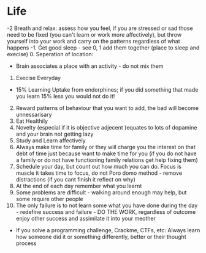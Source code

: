 # Life

-2 Breath and relax: assess how you feel, if you are stressed or sad those need to be fixed (you can't learn or work more affectively), but throw yourself into your work and carry on the patterns regardless of what happens
-1. Get good sleep - see 0, 1 add them together (place to sleep and execise)
0. Seperation of location:
  - Brain associates a place with an activity - do not mix them
1. Execise Everyday
  - 15% Learning Uptake from endorphines; if you did something that made you learn 15% less you would not do it!
2. Reward patterns of behaviour that you want to add, the bad will become unnessarisary 
3. Eat Healthily
4. Novelty (especial if it is objective adjecent )equates to lots of dopamine and your brain not getting lazy
5. Study and Learn affectively
6. Always make time for family or they will charge you the interest on that debt of time just because want to make time for you (if you do not have a family or do not have functioning family relations get help fixing them)
7. Schedule your day, but count out how much you can do. Focus is muscle it takes time to focus, do not Poro domo method - remove distractions (if you cant finish it reflect on why)
8. At the end of each day remember what you learnt
9. Some problems are difficult - walking around enough may help, but some require other people
10. The only failure is to not learn some what you have done during the day - redefine success and failure - DO THE WORK, regardless of outcome enjoy other success and assimilate it into your meother
  - If you solve a programming challenge, Crackme, CTFs, etc: Always learn how someone did it or something differently, better or their thought process
